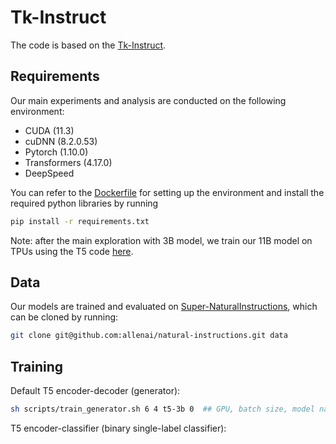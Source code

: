 # Tk-Instruct

The code is based on the [Tk-Instruct](https://github.com/yizhongw/Tk-Instruct).

## Requirements

Our main experiments and analysis are conducted on the following environment:

- CUDA (11.3)
- cuDNN (8.2.0.53)
- Pytorch (1.10.0)
- Transformers (4.17.0)
- DeepSpeed

You can refer to the [Dockerfile](Dockerfile) for setting up the environment and install the required python libraries by running

```bash
pip install -r requirements.txt
```

Note: after the main exploration with 3B model, we train our 11B model on TPUs using the T5 code [here](https://github.com/google-research/text-to-text-transfer-transformer).

## Data

Our models are trained and evaluated on [Super-NaturalInstructions](https://github.com/allenai/natural-instructions), which can be cloned by running:

```bash
git clone git@github.com:allenai/natural-instructions.git data
```

## Training

Default T5 encoder-decoder (generator):

```bash
sh scripts/train_generator.sh 6 4 t5-3b 0  ## GPU, batch size, model name, whether mixing generation tasks (0/1)
```

T5 encoder-classifier (binary single-label classifier):

```bash